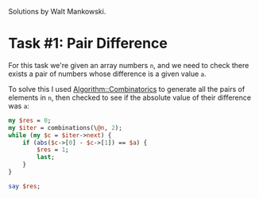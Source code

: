 Solutions by Walt Mankowski.

# Task #1: Pair Difference

For this task we're given an array numbers `n`, and we need to check there
exists a pair of numbers whose difference is a given value `a`. 

To solve this I used
[Algorithm::Combinatorics](https://metacpan.org/pod/Algorithm::Combinatorics)
to generate all the pairs of elements in `n`, then checked to see if
the absolute value of their difference was `a`:

```perl
my $res = 0;
my $iter = combinations(\@n, 2);
while (my $c = $iter->next) {
    if (abs($c->[0] - $c->[1]) == $a) {
        $res = 1;
        last;
    }
}

say $res;
```
